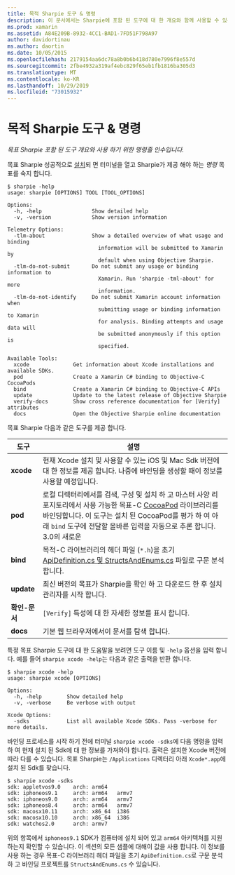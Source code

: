 ```yaml
---
title: 목적 Sharpie 도구 & 명령
description: 이 문서에서는 Sharpie에 포함 된 도구에 대 한 개요와 함께 사용할 수 있는 명령줄 인수를 제공 합니다.
ms.prod: xamarin
ms.assetid: A84E209B-8932-4CC1-BAD1-7FD51F798A97
author: davidortinau
ms.author: daortin
ms.date: 10/05/2015
ms.openlocfilehash: 2179154aa6dc78a8b0b6b418d780e7996f8e557d
ms.sourcegitcommit: 2fbe4932a319af4ebc829f65eb1fb1816ba305d3
ms.translationtype: MT
ms.contentlocale: ko-KR
ms.lasthandoff: 10/29/2019
ms.locfileid: "73015932"
---
```

# <a name="objective-sharpie-tools--commands"></a>목적 Sharpie 도구 & 명령

_목표 Sharpie 포함 된 도구 개요와 사용 하기 위한 명령줄 인수입니다._

목표 Sharpie 성공적으로 [설치](~/cross-platform/macios/binding/objective-sharpie/get-started.md)되 면 터미널을 열고 Sharpie가 제공 해야 하는 *명령* 목표를 숙지 합니다.

```
$ sharpie -help
usage: sharpie [OPTIONS] TOOL [TOOL_OPTIONS]

Options:
  -h, -help                Show detailed help
  -v, -version             Show version information

Telemetry Options:
  -tlm-about               Show a detailed overview of what usage and binding
                             information will be submitted to Xamarin by
                             default when using Objective Sharpie.
  -tlm-do-not-submit       Do not submit any usage or binding information to
                             Xamarin. Run 'sharpie -tml-about' for more
                             information.
  -tlm-do-not-identify     Do not submit Xamarin account information when
                             submitting usage or binding information to Xamarin
                             for analysis. Binding attempts and usage data will
                             be submitted anonymously if this option is
                             specified.

Available Tools:
  xcode              Get information about Xcode installations and available SDKs.
  pod                Create a Xamarin C# binding to Objective-C CocoaPods
  bind               Create a Xamarin C# binding to Objective-C APIs
  update             Update to the latest release of Objective Sharpie
  verify-docs        Show cross reference documentation for [Verify] attributes
  docs               Open the Objective Sharpie online documentation
```

목표 Sharpie 다음과 같은 도구를 제공 합니다.

|도구|설명|
|--- |--- |
|**xcode**|현재 Xcode 설치 및 사용할 수 있는 iOS 및 Mac Sdk 버전에 대 한 정보를 제공 합니다. 나중에 바인딩을 생성할 때이 정보를 사용할 예정입니다.|
|**pod**|로컬 디렉터리에서를 검색, 구성 및 설치 하 고 마스터 사양 리포지토리에서 사용 가능한 목표-C [CocoaPod](https://cocoapods.org/) 라이브러리를 바인딩합니다. 이 도구는 설치 된 CocoaPod를 평가 하 여 아래 `bind` 도구에 전달할 올바른 입력을 자동으로 추론 합니다. 3\.0의 새로운|
|**bind**|목적-C 라이브러리의 헤더 파일 (`*.h`)을 초기 [ApiDefinition.cs 및 StructsAndEnums.cs](~/cross-platform/macios/binding/objective-sharpie/platform/apidefinitions-structsandenums.md) 파일로 구문 분석 합니다.|
|**update**|최신 버전의 목표가 Sharpie을 확인 하 고 다운로드 한 후 설치 관리자를 시작 합니다.|
|**확인-문서**|`[Verify]` 특성에 대 한 자세한 정보를 표시 합니다.|
|**docs**|기본 웹 브라우저에서이 문서를 탐색 합니다.|

특정 목표 Sharpie 도구에 대 한 도움말을 보려면 도구 이름 및 `-help` 옵션을 입력 합니다. 예를 들어 `sharpie xcode -help`는 다음과 같은 출력을 반환 합니다.

```
$ sharpie xcode -help
usage: sharpie xcode [OPTIONS]

Options:
  -h, -help        Show detailed help
  -v, -verbose     Be verbose with output

Xcode Options:
  -sdks            List all available Xcode SDKs. Pass -verbose for more details.
```

바인딩 프로세스를 시작 하기 전에 터미널 `sharpie xcode -sdks`에 다음 명령을 입력 하 여 현재 설치 된 Sdk에 대 한 정보를 가져와야 합니다. 출력은 설치한 Xcode 버전에 따라 다를 수 있습니다. 목표 Sharpie는 `/Applications` 디렉터리 아래 `Xcode*.app`에 설치 된 Sdk를 찾습니다.

```
$ sharpie xcode -sdks
sdk: appletvos9.0    arch: arm64
sdk: iphoneos9.1     arch: arm64   armv7
sdk: iphoneos9.0     arch: arm64   armv7
sdk: iphoneos8.4     arch: arm64   armv7
sdk: macosx10.11     arch: x86_64  i386
sdk: macosx10.10     arch: x86_64  i386
sdk: watchos2.0      arch: armv7
```

위의 항목에서 `iphoneos9.1` SDK가 컴퓨터에 설치 되어 있고 `arm64` 아키텍처를 지원 하는지 확인할 수 있습니다. 이 섹션의 모든 샘플에 대해이 값을 사용 합니다. 이 정보를 사용 하는 경우 목표-C 라이브러리 헤더 파일을 초기 `ApiDefinition.cs`로 구문 분석 하 고 바인딩 프로젝트를 `StructsAndEnums.cs` 수 있습니다.
